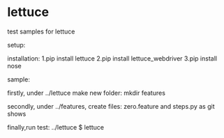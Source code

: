 # lettuce
test samples for lettuce

setup:

installation: 
1.pip install lettuce
2.pip install lettuce_webdriver
3.pip install nose

sample:

firstly, under ../lettuce make new folder: mkdir features

secondly, under ../features, create files: zero.feature and steps.py as git shows

finally,run test: ../lettuce $ lettuce
